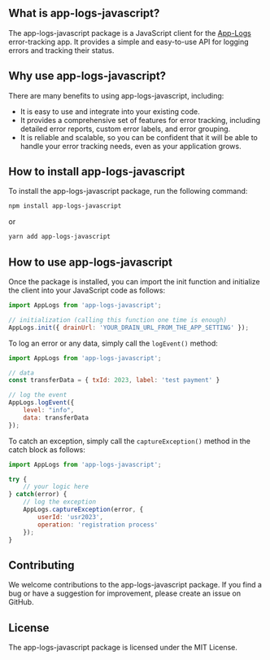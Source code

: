 ## What is app-logs-javascript?

The app-logs-javascript package is a JavaScript client for the [App-Logs](https://app-logs.com) error-tracking app. It provides a simple and easy-to-use API for logging errors and tracking their status.

## Why use app-logs-javascript?

There are many benefits to using app-logs-javascript, including:

* It is easy to use and integrate into your existing code.
* It provides a comprehensive set of features for error tracking, including detailed error reports, custom error labels, and error grouping.
* It is reliable and scalable, so you can be confident that it will be able to handle your error tracking needs, even as your application grows.

## How to install app-logs-javascript

To install the app-logs-javascript package, run the following command:
```powershell
npm install app-logs-javascript
```

or

```powershell
yarn add app-logs-javascript
```

## How to use app-logs-javascript

Once the package is installed, you can import the init function and initialize the client into your JavaScript code as follows:

```javascript
import AppLogs from 'app-logs-javascript';

// initialization (calling this function one time is enough)
AppLogs.init({ drainUrl: 'YOUR_DRAIN_URL_FROM_THE_APP_SETTING' });
```

To log an error or any data, simply call the `logEvent()` method:
```javascript
import AppLogs from 'app-logs-javascript';

// data
const transferData = { txId: 2023, label: 'test payment' }

// log the event
AppLogs.logEvent({
    level: "info",
    data: transferData
});
```

To catch an exception, simply call the `captureException()` method in the catch block as follows:
```javascript
import AppLogs from 'app-logs-javascript';

try {
    // your logic here
} catch(error) {
    // log the exception
    AppLogs.captureException(error, {
        userId: 'usr2023',
        operation: 'registration process'
    });
}
```

## Contributing

We welcome contributions to the app-logs-javascript package. If you find a bug or have a suggestion for improvement, please create an issue on GitHub.

## License

The app-logs-javascript package is licensed under the MIT License.